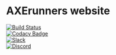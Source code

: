 # AXErunners website
[![Build Status](https://travis-ci.org/AXErunners/axerunners.github.io.svg?branch=master)](https://travis-ci.org/AXErunners/axerunners.github.io)<br />
[![Codacy Badge](https://api.codacy.com/project/badge/Grade/193c9f4ea288471ebed53a7d27b0df97)](https://app.codacy.com/app/AXErunners/axerunners.github.io?utm_source=github.com&utm_medium=referral&utm_content=AXErunners/axerunners.github.io&utm_campaign=badger)<br />
[![Slack](https://axe-slack.herokuapp.com/badge.svg)](https://axe-slack.herokuapp.com)<br />
[![Discord](https://camo.githubusercontent.com/b12a95e20b7ca35f918c0ab5103fe56b6f44c067/68747470733a2f2f696d672e736869656c64732e696f2f62616467652f636861742d6f6e253230646973636f72642d3732383964612e737667)](https://discord.gg/RKE5PD9)<br />
